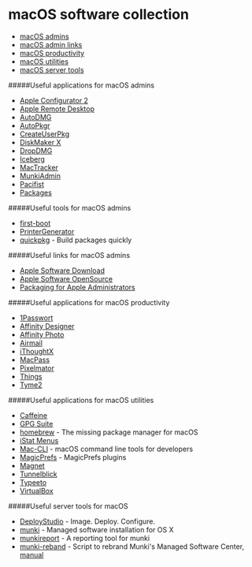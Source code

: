 # macOS software collection

- [macOS admins](#useful-applications-for-macos-admins)
- [macOS admin links](#useful-links-for-macos-admins)
- [macOS productivity](#useful-applications-for-macos-productivity)
- [macOS utilities](#useful-applications-for-macos-utilities)
- [macOS server tools](#useful-server-tools-for-macos)

#####Useful applications for macOS admins
- [Apple Configurator 2](https://itunes.apple.com/de/app/apple-configurator-2/id1037126344)
- [Apple Remote Desktop](https://itunes.apple.com/de/app/apple-remote-desktop/id409907375)
- [AutoDMG](https://github.com/MagerValp/AutoDMG/releases)
- [AutoPkgr](https://github.com/lindegroup/autopkgr/releases)
- [CreateUserPkg](http://magervalp.github.io/CreateUserPkg/)
- [DiskMaker X](http://diskmakerx.com)
- [DropDMG](http://c-command.com/dropdmg/)
- [Iceberg](http://s.sudre.free.fr/Software/Iceberg.html)
- [MacTracker](http://mactracker.ca)
- [MunkiAdmin](https://github.com/hjuutilainen/munkiadmin/releases)
- [Pacifist](https://www.charlessoft.com)
- [Packages](http://packages.debian.org)

#####Useful tools for macOS admins
- [first-boot](https://github.com/grahamgilbert/first-boot-pkg)
- [PrinterGenerator](https://github.com/nmcspadden/PrinterGenerator)
- [quickpkg](https://github.com/scriptingosx/quickpkg) - Build packages quickly

#####Useful links for macOS admins
- [Apple Software Download](https://support.apple.com/downloads/combo)
- [Apple Software OpenSource](https://opensource.apple.com)
- [Packaging for Apple Administrators](https://itunes.apple.com/us/book/packaging-for-apple-administrators/id1173928620?mt=11&ign-mpt=uo%3D4)

#####Useful applications for macOS productivity
- [1Passwort](https://itunes.apple.com/de/app/1password/id443987910)
- [Affinity Designer](https://itunes.apple.com/de/app/affinity-designer/id824171161)
- [Affinity Photo](https://itunes.apple.com/de/app/affinity-photo/id824183456)
- [Airmail](https://itunes.apple.com/de/app/airmail-3/id918858936)
- [iThoughtX](https://itunes.apple.com/de/app/ithoughtsx-mindmap/id720669838)
- [MacPass](http://mstarke.github.io/MacPass/)
- [Pixelmator](https://itunes.apple.com/de/app/pixelmator/id407963104?mt=12)
- [Things](https://itunes.apple.com/de/app/things/id407951449)
- [Tyme2](https://itunes.apple.com/de/app/tyme-2/id1063996724)

#####Useful applications for macOS utilities
- [Caffeine](http://lightheadsw.com/caffeine/)
- [GPG Suite](https://gpgtools.org)
- [homebrew](https://brew.sh) - The missing package manager for macOS
- [iStat Menus](https://bjango.com/mac/istatmenus/)
- [Mac-CLI](https://github.com/guarinogabriel/Mac-CLI) - macOS command line tools for developers
- [MagicPrefs](http://magicprefs.com/plugins/) - MagicPrefs plugins
- [Magnet](https://itunes.apple.com/de/app/magnet/id441258766)
- [Tunnelblick](https://tunnelblick.net/index.html)
- [Typeeto](https://itunes.apple.com/de/app/typeeto-remote-bluetooth-tastatur/id970502923)
- [VirtualBox](https://www.virtualbox.org/wiki/Downloads)

#####Useful server tools for macOS
- [DeployStudio](http://www.deploystudio.com) - Image. Deploy. Configure.
- [munki](https://github.com/munki/munki) - Managed software installation for OS X
- [munkireport](https://github.com/munkireport/munkireport-php) - A reporting tool for munki
- [munki-reband](https://github.com/ox-it/munki-rebrand) - Script to rebrand Munki's Managed Software Center, [manual](http://macadamia.bochoven.net/munki/creating_a_custom_munki_installer/)
